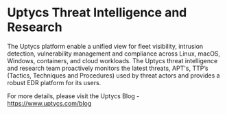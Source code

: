 # Uptycs Threat Intelligence and Research

The Uptycs platform enable a unified view for fleet visibility, intrusion detection, vulnerability management and compliance across Linux, macOS, Windows, containers, and cloud workloads. The Uptycs threat intelligence and research team proactively monitors the latest threats, APT's, TTP’s (Tactics, Techniques and Procedures) used by threat actors and provides a robust EDR platform for its users. 

For more details, please visit the Uptycs Blog - https://www.uptycs.com/blog
